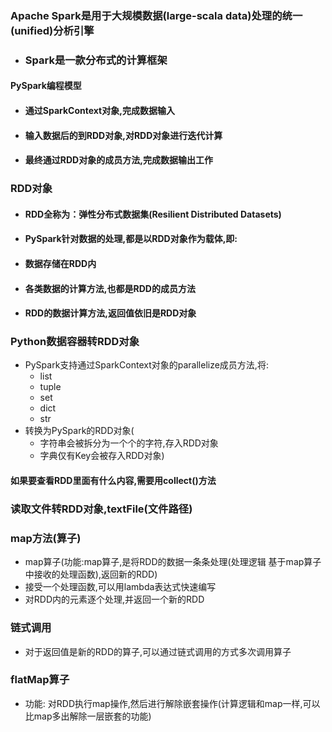 ### Apache Spark是用于大规模数据(large-scala data)处理的统一(unified)分析引擎
* ### Spark是一款分布式的计算框架

#### PySpark编程模型
* #### 通过SparkContext对象,完成数据输入
* #### 输入数据后的到RDD对象,对RDD对象进行迭代计算
* #### 最终通过RDD对象的成员方法,完成数据输出工作

### RDD对象
* #### RDD全称为：弹性分布式数据集(Resilient Distributed Datasets)
* #### PySpark针对数据的处理,都是以RDD对象作为载体,即:
* #### 数据存储在RDD内
* #### 各类数据的计算方法,也都是RDD的成员方法
* #### RDD的数据计算方法,返回值依旧是RDD对象

### Python数据容器转RDD对象
* PySpark支持通过SparkContext对象的parallelize成员方法,将:
    * list
    * tuple
    * set
    * dict
    * str
* 转换为PySpark的RDD对象(
  * 字符串会被拆分为一个个的字符,存入RDD对象
  * 字典仅有Key会被存入RDD对象)

#### 如果要查看RDD里面有什么内容,需要用collect()方法
### 读取文件转RDD对象,textFile(文件路径)
### map方法(算子)
* map算子(功能:map算子,是将RDD的数据一条条处理(处理逻辑 基于map算子中接收的处理函数),返回新的RDD)
* 接受一个处理函数,可以用lambda表达式快速编写
* 对RDD内的元素逐个处理,并返回一个新的RDD
### 链式调用
* 对于返回值是新的RDD的算子,可以通过链式调用的方式多次调用算子
### flatMap算子
* 功能: 对RDD执行map操作,然后进行解除嵌套操作(计算逻辑和map一样,可以比map多出解除一层嵌套的功能)








